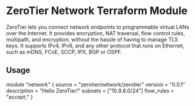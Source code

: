 # ZeroTier Network Terraform Module

ZeroTier lets you connect network endpoints to programmable virtual
LANs over the Internet. It provides encryption, NAT traversal, flow
control rules, multipath, and encryption, without the hassle of having
to manage TLS keys. It supports IPv4, IPv6, and any other protocol that
runs on Ethernet, such as mDNS, FCoE, SCCP, IPX, BGP or OSPF.

## Usage

module "network" {
  source      = "zerotier/network/zerotier"
  version     = "0.0.1"
  description = "Hello ZeroTier!"
  subnets     = ["10.9.8.0/24"]
  flow_rules  = "accept;"
}
